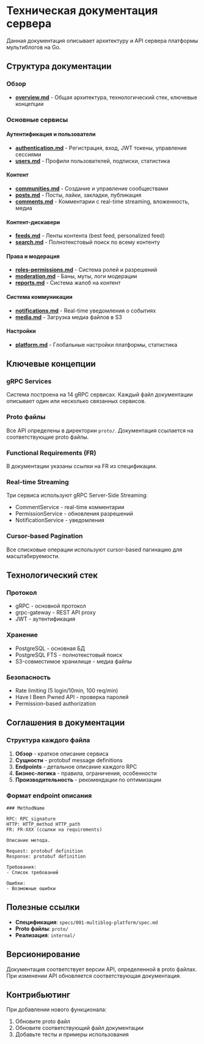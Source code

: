 # Техническая документация сервера

Данная документация описывает архитектуру и API сервера платформы мультиблогов на Go.

## Структура документации

### Обзор

- **[overview.md](overview.md)** - Общая архитектура, технологический стек, ключевые концепции

### Основные сервисы

#### Аутентификация и пользователи

- **[authentication.md](authentication.md)** - Регистрация, вход, JWT токены, управление сессиями
- **[users.md](users.md)** - Профили пользователей, подписки, статистика

#### Контент

- **[communities.md](communities.md)** - Создание и управление сообществами
- **[posts.md](posts.md)** - Посты, лайки, закладки, публикация
- **[comments.md](comments.md)** - Комментарии с real-time streaming, вложенность, медиа

#### Контент-дискавери

- **[feeds.md](feeds.md)** - Ленты контента (best feed, personalized feed)
- **[search.md](search.md)** - Полнотекстовый поиск по всему контенту

#### Права и модерация

- **[roles-permissions.md](roles-permissions.md)** - Система ролей и разрешений
- **[moderation.md](moderation.md)** - Баны, муты, логи модерации
- **[reports.md](reports.md)** - Система жалоб на контент

#### Система коммуникации

- **[notifications.md](notifications.md)** - Real-time уведомления о событиях
- **[media.md](media.md)** - Загрузка медиа файлов в S3

#### Настройки

- **[platform.md](platform.md)** - Глобальные настройки платформы, статистика

## Ключевые концепции

### gRPC Services

Система построена на 14 gRPC сервисах. Каждый файл документации описывает один или несколько связанных сервисов.

### Proto файлы

Все API определены в директории `proto/`. Документация ссылается на соответствующие proto файлы.

### Functional Requirements (FR)

В документации указаны ссылки на FR из спецификации.

### Real-time Streaming

Три сервиса используют gRPC Server-Side Streaming:

- CommentService - real-time комментарии
- PermissionService - обновления разрешений
- NotificationService - уведомления

### Cursor-based Pagination

Все списковые операции используют cursor-based пагинацию для масштабируемости.

## Технологический стек

### Протокол

- gRPC - основной протокол
- grpc-gateway - REST API proxy
- JWT - аутентификация

### Хранение

- PostgreSQL - основная БД
- PostgreSQL FTS - полнотекстовый поиск
- S3-совместимое хранилище - медиа файлы

### Безопасность

- Rate limiting (5 login/10min, 100 req/min)
- Have I Been Pwned API - проверка паролей
- Permission-based authorization

## Соглашения в документации

### Структура каждого файла

1. **Обзор** - краткое описание сервиса
2. **Сущности** - protobuf message definitions
3. **Endpoints** - детальное описание каждого RPC
4. **Бизнес-логика** - правила, ограничения, особенности
5. **Производительность** - рекомендации по оптимизации

### Формат endpoint описания

```
### MethodName

RPC: RPC_signature
HTTP: HTTP_method HTTP_path
FR: FR-XXX (ссылки на requirements)

Описание метода.

Request: protobuf definition
Response: protobuf definition

Требования:
- Список требований

Ошибки:
- Возможные ошибки
```

## Полезные ссылки

- **Спецификация**: `specs/001-multiblog-platform/spec.md`
- **Proto файлы**: `proto/`
- **Реализация**: `internal/`

## Версионирование

Документация соответствует версии API, определенной в proto файлах. При изменении API обновляется соответствующая документация.

## Контрибьютинг

При добавлении нового функционала:

1. Обновите proto файл
2. Обновите соответствующий файл документации
3. Добавьте тесты и примеры использования
